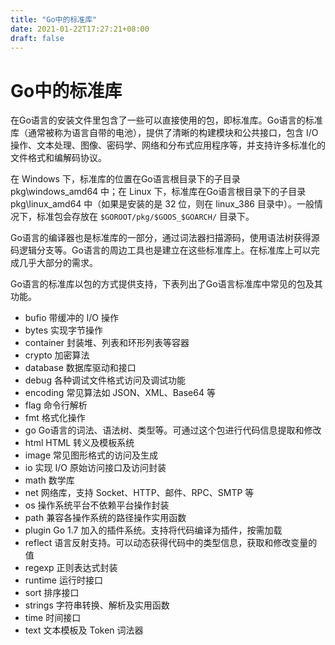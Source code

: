 ```yaml
---
title: "Go中的标准库"
date: 2021-01-22T17:27:21+08:00
draft: false
---
```

# Go中的标准库

在Go语言的安装文件里包含了一些可以直接使用的包，即标准库。Go语言的标准库（通常被称为语言自带的电池），提供了清晰的构建模块和公共接口，包含 I/O 操作、文本处理、图像、密码学、网络和分布式应用程序等，并支持许多标准化的文件格式和编解码协议。

在 Windows 下，标准库的位置在Go语言根目录下的子目录 pkg\windows_amd64 中；在 Linux 下，标准库在Go语言根目录下的子目录 pkg\linux_amd64 中（如果是安装的是 32 位，则在 linux_386 目录中）。一般情况下，标准包会存放在 ```$GOROOT/pkg/$GOOS_$GOARCH/``` 目录下。

Go语言的编译器也是标准库的一部分，通过词法器扫描源码，使用语法树获得源码逻辑分支等。Go语言的周边工具也是建立在这些标准库上。在标准库上可以完成几乎大部分的需求。

Go语言的标准库以包的方式提供支持，下表列出了Go语言标准库中常见的包及其功能。


* bufio	带缓冲的 I/O 操作
* bytes	实现字节操作
* container	封装堆、列表和环形列表等容器
* crypto	加密算法
* database	数据库驱动和接口
* debug	各种调试文件格式访问及调试功能
* encoding	常见算法如 JSON、XML、Base64 等
* flag	命令行解析
* fmt	格式化操作
* go	Go语言的词法、语法树、类型等。可通过这个包进行代码信息提取和修改
* html	HTML 转义及模板系统
* image	常见图形格式的访问及生成
* io	实现 I/O 原始访问接口及访问封装
* math	数学库
* net	网络库，支持 Socket、HTTP、邮件、RPC、SMTP 等
* os	操作系统平台不依赖平台操作封装
* path	兼容各操作系统的路径操作实用函数
* plugin	Go 1.7 加入的插件系统。支持将代码编译为插件，按需加载
* reflect	语言反射支持。可以动态获得代码中的类型信息，获取和修改变量的值
* regexp	正则表达式封装
* runtime	运行时接口
* sort	排序接口
* strings	字符串转换、解析及实用函数
* time	时间接口
* text	文本模板及 Token 词法器
